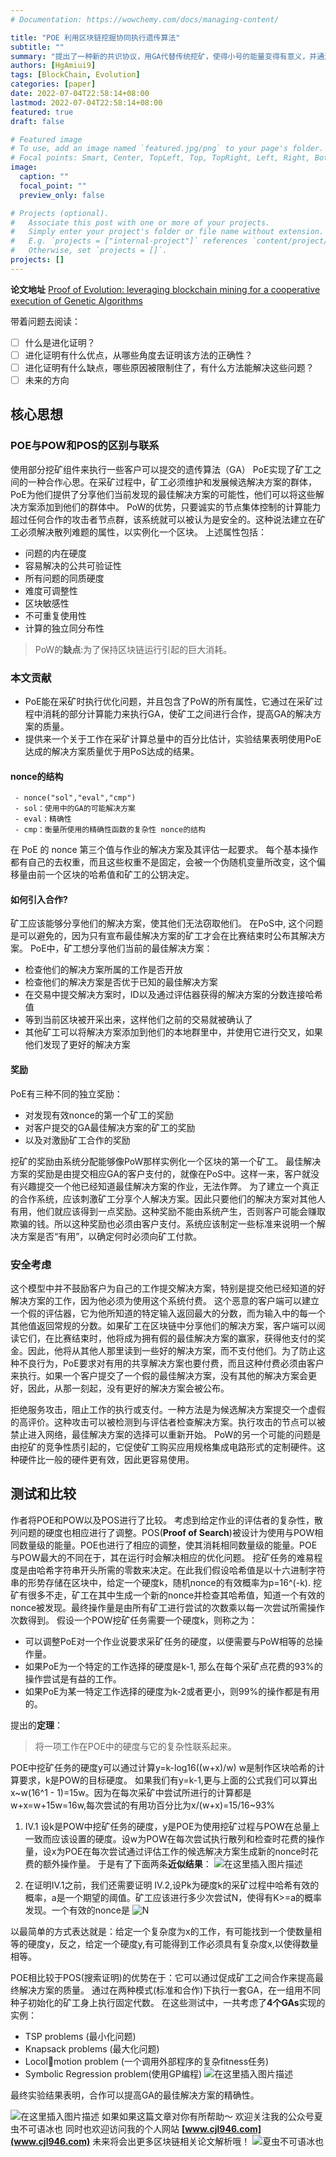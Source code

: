 ```yaml
---
# Documentation: https://wowchemy.com/docs/managing-content/

title: "POE 利用区块链挖掘协同执行遗传算法"
subtitle: ""
summary: "提出了一种新的共识协议，用GA代替传统挖矿，使得小号的能量变得有意义，并通过矿工之间的合作提高优化效果。"
authors: [HgAmiui9]
tags: [BlockChain, Evolution]
categories: [paper]
date: 2022-07-04T22:58:14+08:00
lastmod: 2022-07-04T22:58:14+08:00
featured: true
draft: false

# Featured image
# To use, add an image named `featured.jpg/png` to your page's folder.
# Focal points: Smart, Center, TopLeft, Top, TopRight, Left, Right, BottomLeft, Bottom, BottomRight.
image:  
  caption: ""
  focal_point: ""
  preview_only: false

# Projects (optional).
#   Associate this post with one or more of your projects.
#   Simply enter your project's folder or file name without extension.
#   E.g. `projects = ["internal-project"]` references `content/project/deep-learning/index.md`.
#   Otherwise, set `projects = []`.
projects: []
---
```

**论文地址**
[Proof of Evolution: leveraging blockchain mining for a cooperative execution of Genetic Algorithms](https://ieeexplore.ieee.org/document/9284765)

带着问题去阅读：

 - [ ] 什么是进化证明？
 - [ ] 进化证明有什么优点，从哪些角度去证明该方法的正确性？
 - [ ] 进化证明有什么缺点，哪些原因被限制住了，有什么方法能解决这些问题？
 - [ ] 未来的方向
## 核心思想
### POE与POW和POS的区别与联系
使用部分挖矿组件来执行一些客户可以提交的遗传算法（GA）
PoE实现了矿工之间的一种合作心思。在采矿过程中，矿工必须维护和发展候选解决方案的群体，PoE为他们提供了分享他们当前发现的最佳解决方案的可能性，他们可以将这些解决方案添加到他们的群体中。
PoW的优势，只要诚实的节点集体控制的计算能力超过任何合作的攻击者节点群，该系统就可以被认为是安全的。这种说法建立在矿工必须解决散列难题的属性，以实例化一个区块。
上述属性包括：
 - 问题的内在硬度
 - 容易解决的公共可验证性
 - 所有问题的同质硬度
 - 难度可调整性
 - 区块敏感性
 - 不可重复使用性
 - 计算的独立同分布性
> PoW的**缺点**:为了保持区块链运行引起的巨大消耗。
### 本文贡献
 - PoE能在采矿时执行优化问题，并且包含了PoW的所有属性，它通过在采矿过程中消耗的部分计算能力来执行GA，使矿工之间进行合作，提高GA的解决方案的质量。
 - 提供来一个关于工作在采矿计算总量中的百分比估计，实验结果表明使用PoE达成的解决方案质量优于用PoS达成的结果。
 #### nonce的结构
	 - nonce("sol","eval","cmp") 
	 - sol：使用中的GA的可能解决方案 
	 - eval：精确性
	 - cmp：衡量所使用的精确性函数的复杂性 nonce的结构

在 PoE 的 nonce 第三个值与作业的解决方案及其评估一起要求。
每个基本操作都有自己的去权重，而且这些权重不是固定，会被一个伪随机变量所改变，这个偏移量由前一个区块的哈希值和矿工的公钥决定。
#### 如何引入合作?
矿工应该能够分享他们的解决方案，使其他们无法窃取他们。 在PoS中, 这个问题是可以避免的，因为只有宣布最佳解决方案的矿工才会在比赛结束时公布其解决方案。
PoE中，矿工想分享他们当前的最佳解决方案：
 - 检查他们的解决方案所属的工作是否开放
 - 检查他们的解决方案是否优于已知的最佳解决方案
 - 在交易中提交解决方案时，ID以及通过评估器获得的解决方案的分数连接哈希值
 - 等到当前区块被开采出来，这样他们之前的交易就被确认了
 - 其他矿工可以将解决方案添加到他们的本地群里中，并使用它进行交叉，如果他们发现了更好的解决方案
#### 奖励
PoE有三种不同的独立奖励：
 - 对发现有效nonce的第一个矿工的奖励
 - 对客户提交的GA最佳解决方案的矿工的奖励
 - 以及对激励矿工合作的奖励

挖矿的奖励由系统分配能够像PoW那样实例化一个区块的第一个矿工。
最佳解决方案的奖励是由提交相应GA的客户支付的，就像在PoS中。这样一来，客户就没有兴趣提交一个他已经知道最佳解决方案的作业，无法作弊。
为了建立一个真正的合作系统，应该刺激矿工分享个人解决方案。因此只要他们的解决方案对其他人有用，他们就应该得到一点奖励。这种奖励不能由系统产生，否则客户可能会赚取欺骗的钱。所以这种奖励也必须由客户支付。系统应该制定一些标准来说明一个解决方案是否“有用”，以确定何时必须向矿工付款。
### 安全考虑
这个模型中并不鼓励客户为自己的工作提交解决方案，特别是提交他已经知道的好解决方案的工作，因为他必须为使用这个系统付费。
这个恶意的客户端可以建立一个假的评估器，它为他所知道的特定输入返回最大的分数，而为输入中的每一个其他值返回常规的分数。如果矿工在区块链中分享他们的解决方案，客户端可以阅读它们，在比赛结束时，他将成为拥有假的最佳解决方案的赢家，获得他支付的奖金。因此，他将从其他人那里读到一些好的解决方案，而不支付他们。为了防止这种不良行为，PoE要求对有用的共享解决方案也要付费，而且这种付费必须由客户来执行。如果一个客户提交了一个假的最佳解决方案，没有其他的解决方案会更好，因此，从那一刻起，没有更好的解决方案会被公布。

拒绝服务攻击，阻止工作的执行或支付。一种方法是为候选解决方案提交一个虚假的高评价。这种攻击可以被检测到与评估者检查解决方案。执行攻击的节点可以被禁止进入网络，最佳解决方案的选择可以重新开始。
PoW的另一个可能的问题是由挖矿的竞争性质引起的，它促使矿工购买应用规格集成电路形式的定制硬件。这种硬件比一般的硬件更有效，因此更容易使用。
## 测试和比较
作者将POE和POW以及POS进行了比较。
考虑到给定作业的评估者的复杂性，散列问题的硬度也相应进行了调整。POS(**Proof of Search**)被设计为使用与POW相同数量级的能量。POE也进行了相应的调整，使其消耗相同数量级的能量。POE与POW最大的不同在于，其在运行时会解决相应的优化问题。
挖矿任务的难易程度是由哈希字符串开头所需的零数来决定。在此我们假设哈希值是以十六进制字符串的形势存储在区块中，给定一个硬度k，随机nonce的有效概率为p=16^(-k).
挖矿有很多不走，矿工在其中生成一个新的nonce并检查其哈希值，知道一个有效的nonce被发现。最终操作量是由所有矿工进行尝试的次数乘以每一次尝试所需操作次数得到。
假设一个POW挖矿任务需要一个硬度k，则称之为：
- 可以调整PoE对一个作业说要求采矿任务的硬度，以便需要与PoW相等的总操作量。
- 如果PoE为一个特定的工作选择的硬度是k-1, 那么在每个采矿点花费的93%的操作尝试是有益的工作。
- 如果PoE为某一特定工作选择的硬度为k-2或者更小，则99%的操作都是有用的。

提出的**定理**：
> 将一项工作在POE中的硬度与它的复杂性联系起来。

POE中挖矿任务的硬度y可以通过计算y=k-log16((w+x)/w) w是制作区块哈希的计算要求，k是POW的目标硬度。
如果我们有y=k-1,更与上面的公式我们可以算出x~w(16^1 - 1)=15w。因为在每次采矿中尝试所进行的计算都是w+x=w+15w=16w,每次尝试的有用功百分比为x/(w+x)=15/16~93%
1. IV.1 设k是POW中挖矿任务的硬度，y是POE为使用挖矿过程与POW在总量上一致而应该设置的硬度。设w为POW在每次尝试执行散列和检查时花费的操作量，设x为POE在每次尝试通过评估工作的候选解决方案生成新的nonce时花费的额外操作量。
于是有了下面两条**近似结果**：
![在这里插入图片描述](https://img-blog.csdnimg.cn/d02b0fad879744009be29db88af12b0b.png)

2. 在证明IV.1之前，我们还需要证明 IV.2,设Pk为硬度k的采矿过程中哈希有效的概率，a是一个期望的阈值。矿工应该进行多少次尝试N，使得有K>=a的概率发现。一个有效的nonce是
![N](https://img-blog.csdnimg.cn/7ec309daba8c4e4da47eb98fa32bfff0.png)

以最简单的方式表达就是：给定一个复杂度为x的工作，有可能找到一个使数量相等的硬度y，反之，给定一个硬度y,有可能得到工作必须具有复杂度x,以使得数量相等。

POE相比较于POS(搜索证明)的优势在于：它可以通过促成矿工之间合作来提高最终解决方案的质量。
通过在两种模式(标准和合作)下执行一套GA，在一组用不同种子初始化的矿工身上执行固定代数。
在这些测试中，一共考虑了**4个GAs**实现的实例：
- TSP problems (最小化问题)
- Knapsack problems (最大化问题)
- Locolmotion problem (一个调用外部程序的复杂fitness任务)
- Symbolic Regression problem(使用GP编程)
![在这里插入图片描述](https://img-blog.csdnimg.cn/add1ae5425a74731b55d858a9479b8e5.png)


最终实验结果表明，合作可以提高GA的最佳解决方案的精确性。

![在这里插入图片描述](https://img-blog.csdnimg.cn/769bcc5c8bc847bc832548ce4ae13e3e.png)
如果如果这篇文章对你有所帮助～
欢迎关注我的公众号夏虫不可语冰也
同时也欢迎访问我的个人网站 **[www.cjl946.com](www.cjl946.com)**
未来将会出更多区块链相关论文解析哦！
![夏虫不可语冰也](https://img-blog.csdnimg.cn/741eff14fa2f452689981f89640be2f0.jpeg#pic_center)
